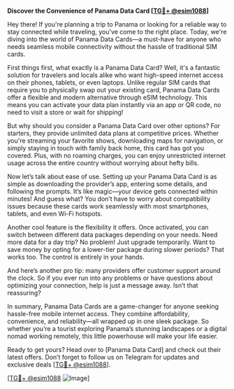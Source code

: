 **Discover the Convenience of Panama Data Card [[TG💪+ @esim1088](https://t.me/s/esim1088)]**

Hey there! If you're planning a trip to Panama or looking for a reliable way to stay connected while traveling, you've come to the right place. Today, we're diving into the world of Panama Data Cards—a must-have for anyone who needs seamless mobile connectivity without the hassle of traditional SIM cards.

First things first, what exactly is a Panama Data Card? Well, it's a fantastic solution for travelers and locals alike who want high-speed internet access on their phones, tablets, or even laptops. Unlike regular SIM cards that require you to physically swap out your existing card, Panama Data Cards offer a flexible and modern alternative through eSIM technology. This means you can activate your data plan instantly via an app or QR code, no need to visit a store or wait for shipping!

But why should you consider a Panama Data Card over other options? For starters, they provide unlimited data plans at competitive prices. Whether you're streaming your favorite shows, downloading maps for navigation, or simply staying in touch with family back home, this card has got you covered. Plus, with no roaming charges, you can enjoy unrestricted internet usage across the entire country without worrying about hefty bills.

Now let’s talk about ease of use. Setting up your Panama Data Card is as simple as downloading the provider’s app, entering some details, and following the prompts. It’s like magic—your device gets connected within minutes! And guess what? You don’t have to worry about compatibility issues because these cards work seamlessly with most smartphones, tablets, and even Wi-Fi hotspots.

Another cool feature is the flexibility it offers. Once activated, you can switch between different data packages depending on your needs. Need more data for a day trip? No problem! Just upgrade temporarily. Want to save money by opting for a lower-tier package during slower periods? That works too. The control is entirely in your hands.

And here’s another pro tip: many providers offer customer support around the clock. So if you ever run into any problems or have questions about optimizing your connection, help is just a message away. Isn’t that reassuring?

In summary, Panama Data Cards are a game-changer for anyone seeking hassle-free mobile internet access. They combine affordability, convenience, and reliability—all wrapped up in one sleek package. So whether you’re a tourist exploring Panama’s stunning landscapes or a digital nomad working remotely, this little powerhouse will make your life easier.

Ready to get yours? Head over to [Panama Data Card] and check out their latest offers. Don’t forget to follow us on Telegram for updates and exclusive deals [[TG💪+ @esim1088](https://t.me/s/esim1088)].

[[TG💪+ @esim1088](https://t.me/s/esim1088) ![Image](https://i.postimg.cc/Y0z9fWf4/image.png)]